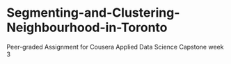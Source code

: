# Segmenting-and-Clustering-Neighbourhood-in-Toronto
Peer-graded Assignment for Cousera Applied Data Science Capstone week 3
